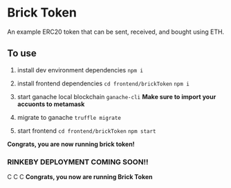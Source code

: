 # Brick Token
An example ERC20 token that can be sent, received, and bought using ETH. 

## To use

1. install dev environment dependencies
`npm i`

2. install frontend dependencies
`cd frontend/brickToken`
`npm i`

3. start ganache local blockchain
`ganache-cli`
**Make sure to import your accuonts to metamask**

4. migrate to ganache 
`truffle migrate`

5. start frontend
`cd frontend/brickToken`
`npm start`

**Congrats, you are now running brick token!**

### RINKEBY DEPLOYMENT COMING SOON!!
C
C
C
**Congrats, you now are running Brick Token**
